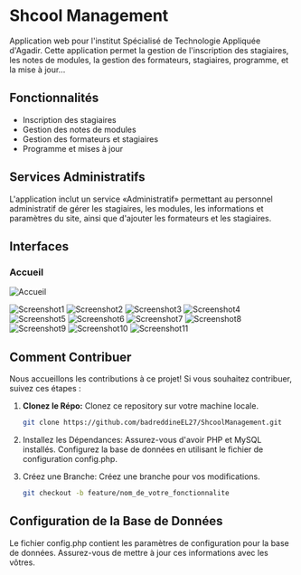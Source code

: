 # Shcool Management

Application web pour l'institut Spécialisé de Technologie Appliquée d'Agadir. Cette application permet la gestion de l'inscription des stagiaires, les notes de modules, la gestion des formateurs, stagiaires, programme, et la mise à jour...

## Fonctionnalités

- Inscription des stagiaires
- Gestion des notes de modules
- Gestion des formateurs et stagiaires
- Programme et mises à jour

## Services Administratifs

L'application inclut un service «Administratif» permettant au personnel administratif de gérer les stagiaires, les modules, les informations et paramètres du site, ainsi que d'ajouter les formateurs et les stagiaires.

## Interfaces

### Accueil
![Accueil](https://github.com/badreddineEL27/ShcoolManagement/assets/89709529/cc043e0e-a3a0-4aeb-a5b4-9927514287ad)

![Screenshot1](https://github.com/badreddineEL27/ShcoolManagement/assets/89709529/9e031f98-7296-492f-9b08-8055a57336ff)
![Screenshot2](https://github.com/badreddineEL27/ShcoolManagement/assets/89709529/8ad009f8-cdc8-40f3-b787-eb3e4a27d8d0)
![Screenshot3](https://github.com/badreddineEL27/ShcoolManagement/assets/89709529/9f208f3b-be7b-403b-b5d9-e96785cdc0c1)
![Screenshot4](https://github.com/badreddineEL27/ShcoolManagement/assets/89709529/6d2e89f3-eef0-49d0-aac9-068aead2c547)
![Screenshot5](https://github.com/badreddineEL27/ShcoolManagement/assets/89709529/fe038eb3-ff16-4c51-8cf9-ebf5bb25ab0a)
![Screenshot6](https://github.com/badreddineEL27/ShcoolManagement/assets/89709529/365078b8-a3d4-4395-a521-8b4b76dfbbbf)
![Screenshot7](https://github.com/badreddineEL27/ShcoolManagement/assets/89709529/0c8693cc-96f0-457c-9fa0-7482d574ebee)
![Screenshot8](https://github.com/badreddineEL27/ShcoolManagement/assets/89709529/8ec03eed-cca8-4450-990d-cba0bc0d8063)
![Screenshot9](https://github.com/badreddineEL27/ShcoolManagement/assets/89709529/e0db2baa-fc97-422d-8448-1ad44b41cec5)
![Screenshot10](https://github.com/badreddineEL27/ShcoolManagement/assets/89709529/0bc8237f-8919-43a4-89d9-de747aa65db5)
![Screenshot11](https://github.com/badreddineEL27/ShcoolManagement/assets/89709529/bf8a662f-b2e2-4cb1-b79d-5840262cde6c)

## Comment Contribuer

Nous accueillons les contributions à ce projet! Si vous souhaitez contribuer, suivez ces étapes :

1. **Clonez le Répo:** Clonez ce repository sur votre machine locale.
   ```bash
   git clone https://github.com/badreddineEL27/ShcoolManagement.git
2. Installez les Dépendances: Assurez-vous d'avoir PHP et MySQL installés. Configurez la base de données en utilisant le fichier de configuration config.php.

3. Créez une Branche: Créez une branche pour vos modifications.
   ```bash
   git checkout -b feature/nom_de_votre_fonctionnalite

  ## Configuration de la Base de Données
Le fichier config.php contient les paramètres de configuration pour la base de données. Assurez-vous de mettre à jour ces informations avec les vôtres.


